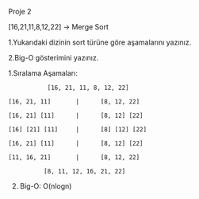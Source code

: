 Proje 2

[16,21,11,8,12,22] -> Merge Sort

1.Yukarıdaki dizinin sort türüne göre aşamalarını yazınız. 

2.Big-O gösterimini yazınız.

1.Sıralama Aşamaları:

               [16, 21, 11, 8, 12, 22]
		 
    [16, 21, 11]       |      [8, 12, 22]

    [16, 21] [11]      |      [8, 12] [22]

    [16] [21] [11]     |      [8] [12] [22]

    [16, 21] [11]      |      [8, 12] [22]

    [11, 16, 21]       |      [8, 12, 22]

              [8, 11, 12, 16, 21, 22] 

2. Big-O: O(nlogn)
